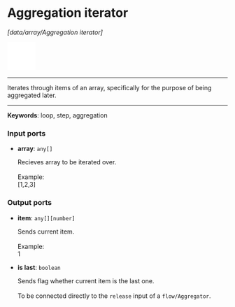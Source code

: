 # Aggregation iterator

_[data/array/Aggregation iterator]_

![icon](</assets/icons/d1c7639e-bdd6-4846-b494-1c303a532da5.png>)

---

Iterates through items of an array, specifically for the purpose of being aggregated later.<br>

---

__Keywords__: loop, step, aggregation

### Input ports

* __array__: ` any[] `

    Recieves array to be iterated over.<br>
    <br>
    Example:<br>
    [1,2,3]<br>

### Output ports

* __item__: ` any[][number] `

    Sends current item.<br>
    <br>
    Example:<br>
    1<br>


* __is last__: ` boolean `

    Sends flag whether current item is the last one.<br>
    <br>
    To be connected directly to the `release` input of a `flow/Aggregator`.<br>

